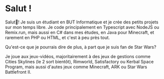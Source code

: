 # Salut !
Salut👋! Je suis un étudiant en BUT Informatique et je crée des petits projets sur mon temps libre. Je code principalement en Typescript avec NodeJS ou Remix.run, mais aussi en C# dans mes études, en Java pour Minecraft, et rarement en PHP ou HTML, et c'est à peu près tout.

Qu'est-ce que je pourrais dire de plus, à part que je suis fan de Star Wars?

Je joue aux jeux-vidéos, majoritairement à des jeux de gestions comme Cities Skylines (le 2 sort bientôt), Rimworld, Satisfactory ou Kerbal Space Program, mais aussi d'autes jeux comme Minecraft, ARK ou Star Wars Battlefront II.
